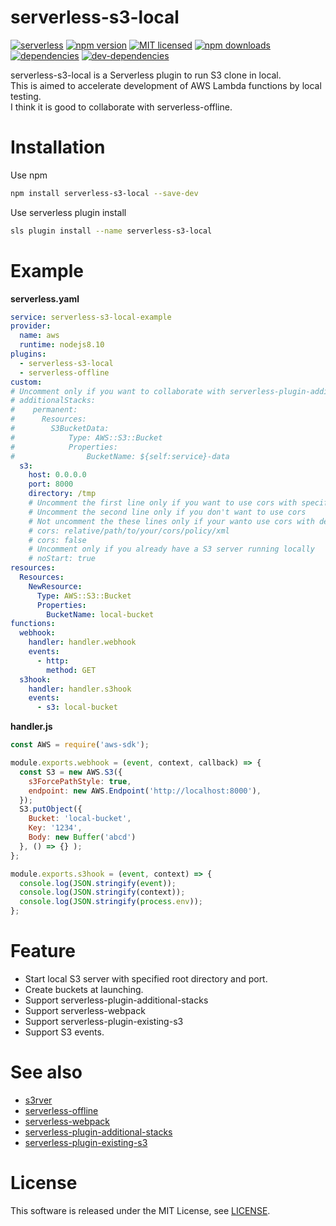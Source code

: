 serverless-s3-local
===============

[![serverless](http://public.serverless.com/badges/v3.svg)](http://www.serverless.com)
[![npm version](https://badge.fury.io/js/serverless-s3-local.svg)](https://badge.fury.io/js/serverless-s3-local)
[![MIT licensed](https://img.shields.io/badge/license-MIT-blue.svg)](https://raw.githubusercontent.com/amplify-education/serverless-domain-manager/master/LICENSE)
[![npm downloads](https://img.shields.io/npm/dt/serverless-s3-local.svg?style=flat)](https://www.npmjs.com/package/serverless-s3-local)
[![dependencies](https://david-dm.org/ar90n/serverless-s3-local/status.svg)](https://david-dm.org/ar90n/serverless-s3-local)
[![dev-dependencies](https://david-dm.org/ar90n/serverless-s3-local/dev-status.svg)](https://david-dm.org/ar90n/serverless-s3-local?type=dev)

serverless-s3-local is a Serverless plugin to run S3 clone in local.  
This is aimed to accelerate development of AWS Lambda functions by local testing.  
I think it is good to collaborate with serverless-offline.  

Installation
===============
Use npm
```bash
npm install serverless-s3-local --save-dev
```

Use serverless plugin install
```bash
sls plugin install --name serverless-s3-local
```

Example
===============

**serverless.yaml**
```yaml
service: serverless-s3-local-example
provider:
  name: aws
  runtime: nodejs8.10
plugins:
  - serverless-s3-local
  - serverless-offline
custom:
# Uncomment only if you want to collaborate with serverless-plugin-additional-stacks
# additionalStacks:
#    permanent:
#      Resources:
#        S3BucketData:
#            Type: AWS::S3::Bucket
#            Properties:
#                BucketName: ${self:service}-data
  s3:
    host: 0.0.0.0
    port: 8000
    directory: /tmp
    # Uncomment the first line only if you want to use cors with specified policy
    # Uncomment the second line only if you don't want to use cors
    # Not uncomment the these lines only if your wanto use cors with default policy
    # cors: relative/path/to/your/cors/policy/xml
    # cors: false
    # Uncomment only if you already have a S3 server running locally
    # noStart: true
resources:
  Resources:
    NewResource:
      Type: AWS::S3::Bucket
      Properties:
        BucketName: local-bucket
functions:
  webhook:
    handler: handler.webhook
    events:
      - http:
        method: GET
  s3hook:
    handler: handler.s3hook
    events:
      - s3: local-bucket
```

**handler.js**
```js
const AWS = require('aws-sdk');

module.exports.webhook = (event, context, callback) => {
  const S3 = new AWS.S3({
    s3ForcePathStyle: true,
    endpoint: new AWS.Endpoint('http://localhost:8000'),
  });
  S3.putObject({
    Bucket: 'local-bucket',
    Key: '1234',
    Body: new Buffer('abcd')
  }, () => {} );
};

module.exports.s3hook = (event, context) => {
  console.log(JSON.stringify(event));
  console.log(JSON.stringify(context));
  console.log(JSON.stringify(process.env));
};
```

Feature
===============
* Start local S3 server with specified root directory and port.
* Create buckets at launching.
* Support serverless-plugin-additional-stacks
* Support serverless-webpack
* Support serverless-plugin-existing-s3
* Support S3 events.

See also
===============
* [s3rver](https://github.com/jamhall/s3rver)
* [serverless-offline](https://github.com/dherault/serverless-offline)
* [serverless-webpack](https://github.com/serverless-heaven/serverless-webpack)
* [serverless-plugin-additional-stacks](https://github.com/SC5/serverless-plugin-additional-stacks)
* [serverless-plugin-existing-s3](https://www.npmjs.com/package/serverless-plugin-existing-s3)

License
===============
This software is released under the MIT License, see [LICENSE](LICENSE).
